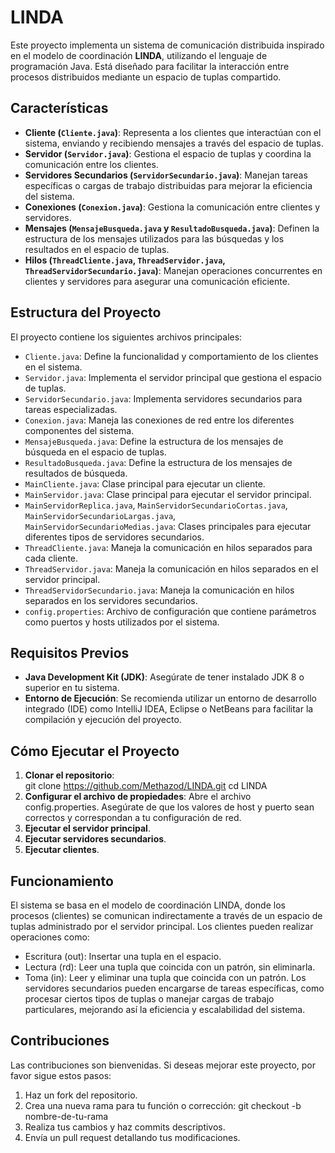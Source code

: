 # LINDA

Este proyecto implementa un sistema de comunicación distribuida inspirado en el modelo de coordinación **LINDA**, utilizando el lenguaje de programación Java. Está diseñado para facilitar la interacción entre procesos distribuidos mediante un espacio de tuplas compartido.

## Características

- **Cliente (`Cliente.java`)**: Representa a los clientes que interactúan con el sistema, enviando y recibiendo mensajes a través del espacio de tuplas.
- **Servidor (`Servidor.java`)**: Gestiona el espacio de tuplas y coordina la comunicación entre los clientes.
- **Servidores Secundarios (`ServidorSecundario.java`)**: Manejan tareas específicas o cargas de trabajo distribuidas para mejorar la eficiencia del sistema.
- **Conexiones (`Conexion.java`)**: Gestiona la comunicación entre clientes y servidores.
- **Mensajes (`MensajeBusqueda.java` y `ResultadoBusqueda.java`)**: Definen la estructura de los mensajes utilizados para las búsquedas y los resultados en el espacio de tuplas.
- **Hilos (`ThreadCliente.java`, `ThreadServidor.java`, `ThreadServidorSecundario.java`)**: Manejan operaciones concurrentes en clientes y servidores para asegurar una comunicación eficiente.

## Estructura del Proyecto

El proyecto contiene los siguientes archivos principales:

- `Cliente.java`: Define la funcionalidad y comportamiento de los clientes en el sistema.
- `Servidor.java`: Implementa el servidor principal que gestiona el espacio de tuplas.
- `ServidorSecundario.java`: Implementa servidores secundarios para tareas especializadas.
- `Conexion.java`: Maneja las conexiones de red entre los diferentes componentes del sistema.
- `MensajeBusqueda.java`: Define la estructura de los mensajes de búsqueda en el espacio de tuplas.
- `ResultadoBusqueda.java`: Define la estructura de los mensajes de resultados de búsqueda.
- `MainCliente.java`: Clase principal para ejecutar un cliente.
- `MainServidor.java`: Clase principal para ejecutar el servidor principal.
- `MainServidorReplica.java`, `MainServidorSecundarioCortas.java`, `MainServidorSecundarioLargas.java`, `MainServidorSecundarioMedias.java`: Clases principales para ejecutar diferentes tipos de servidores secundarios.
- `ThreadCliente.java`: Maneja la comunicación en hilos separados para cada cliente.
- `ThreadServidor.java`: Maneja la comunicación en hilos separados en el servidor principal.
- `ThreadServidorSecundario.java`: Maneja la comunicación en hilos separados en los servidores secundarios.
- `config.properties`: Archivo de configuración que contiene parámetros como puertos y hosts utilizados por el sistema.

## Requisitos Previos

- **Java Development Kit (JDK)**: Asegúrate de tener instalado JDK 8 o superior en tu sistema.
- **Entorno de Ejecución**: Se recomienda utilizar un entorno de desarrollo integrado (IDE) como IntelliJ IDEA, Eclipse o NetBeans para facilitar la compilación y ejecución del proyecto.

## Cómo Ejecutar el Proyecto

1. **Clonar el repositorio**:   
   git clone https://github.com/Methazod/LINDA.git
   cd LINDA
2. **Configurar el archivo de propiedades**:
  Abre el archivo config.properties.
  Asegúrate de que los valores de host y puerto sean correctos y correspondan a tu configuración de red.
3. **Ejecutar el servidor principal**.
4. **Ejecutar servidores secundarios**.
5. **Ejecutar clientes**.

## Funcionamiento
El sistema se basa en el modelo de coordinación LINDA, donde los procesos (clientes) se comunican indirectamente a través de un espacio de tuplas administrado por el servidor principal. Los clientes pueden realizar operaciones como:

-  Escritura (out): Insertar una tupla en el espacio.
-  Lectura (rd): Leer una tupla que coincida con un patrón, sin eliminarla.
-  Toma (in): Leer y eliminar una tupla que coincida con un patrón.
Los servidores secundarios pueden encargarse de tareas específicas, como procesar ciertos tipos de tuplas o manejar cargas de trabajo particulares, mejorando así la eficiencia y escalabilidad del sistema.

## Contribuciones
Las contribuciones son bienvenidas. Si deseas mejorar este proyecto, por favor sigue estos pasos:

1. Haz un fork del repositorio.
2. Crea una nueva rama para tu función o corrección:
  git checkout -b nombre-de-tu-rama
3. Realiza tus cambios y haz commits descriptivos.
4. Envía un pull request detallando tus modificaciones.
